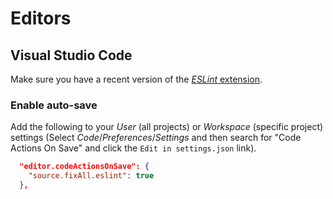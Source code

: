 # Editors

## Visual Studio Code

Make sure you have a recent version of the [_ESLint_ extension](https://marketplace.visualstudio.com/items?itemName=dbaeumer.vscode-eslint).

### Enable auto-save

Add the following to your _User_ (all projects) or _Workspace_ (specific project) settings (Select _Code_/_Preferences_/_Settings_ and then search for "Code Actions On Save" and click the `Edit in settings.json` link).

```json
  "editor.codeActionsOnSave": {
    "source.fixAll.eslint": true
  },
```
